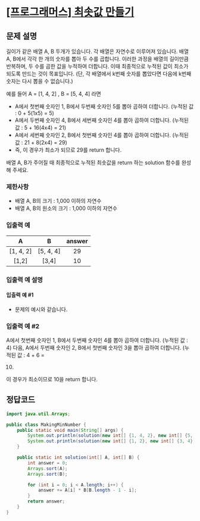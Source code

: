 # [\[프로그래머스\] 최솟값 만들기](https://programmers.co.kr/learn/courses/30/lessons/12941)

## 문제 설명

길이가 같은 배열 A, B 두개가 있습니다. 각 배열은 자연수로 이루어져 있습니다. 배열 A, B에서 각각 한 개의 숫자를 뽑아 두 수를 곱합니다. 이러한 과정을 배열의 길이만큼 반복하며, 두 수를 곱한 값을
누적하여 더합니다. 이때 최종적으로 누적된 값이 최소가 되도록 만드는 것이 목표입니다. (단, 각 배열에서 k번째 숫자를 뽑았다면 다음에 k번째 숫자는 다시 뽑을 수 없습니다.)

예를 들어 A = [1, 4, 2] , B = [5, 4, 4] 라면

- A에서 첫번째 숫자인 1, B에서 두번째 숫자인 5를 뽑아 곱하여 더합니다. (누적된 값 : 0 + 5(1x5) = 5)
- A에서 두번째 숫자인 4, B에서 세번째 숫자인 4를 뽑아 곱하여 더합니다. (누적된 값 : 5 + 16(4x4) = 21)
- A에서 세번째 숫자인 2, B에서 첫번째 숫자인 4를 뽑아 곱하여 더합니다. (누적된 값 : 21 + 8(2x4) = 29)
- 즉, 이 경우가 최소가 되므로 29를 return 합니다.

배열 A, B가 주어질 때 최종적으로 누적된 최솟값을 return 하는 solution 함수를 완성해 주세요.

### 제한사항

- 배열 A, B의 크기 : 1,000 이하의 자연수
- 배열 A, B의 원소의 크기 : 1,000 이하의 자연수

### 입출력 예

A | B | answer
:---: | :---: | :---:
[1, 4, 2] | [5, 4, 4] | 29
[1,2] | [3,4] | 10

### 입출력 예 설명

#### 입출력 예 #1

- 문제의 예시와 같습니다.

### 입출력 예 #2

A에서 첫번째 숫자인 1, B에서 두번째 숫자인 4를 뽑아 곱하여 더합니다. (누적된 값 : 4) 다음, A에서 두번째 숫자인 2, B에서 첫번째 숫자인 3을 뽑아 곱하여 더합니다. (누적된 값 : 4 + 6 =

10)

이 경우가 최소이므로 10을 return 합니다.

## 정답코드

```java
import java.util.Arrays;

public class MakingMinNumber {
    public static void main(String[] args) {
        System.out.println(solution(new int[] {1, 4, 2}, new int[] {5, 4, 4}));
        System.out.println(solution(new int[] {1, 2}, new int[] {3, 4}));
    }

    public static int solution(int[] A, int[] B) {
        int answer = 0;
        Arrays.sort(A);
        Arrays.sort(B);

        for (int i = 0; i < A.length; i++) {
            answer += A[i] * B[B.length - 1 - i];
        }
        return answer;
    }
}

```
